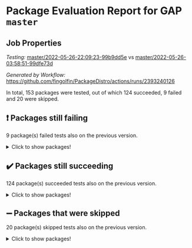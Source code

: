 # Package Evaluation Report for GAP `master`

## Job Properties

*Testing:* [master/2022-05-26-22:09:23-99b9dd5e](https://github.com/fingolfin/PackageDistro/blob/data/reports/master/2022-05-26-22:09:23-99b9dd5e) vs [master/2022-05-26-03:58:51-99dfe73d](https://github.com/fingolfin/PackageDistro/blob/data/reports/master/2022-05-26-03:58:51-99dfe73d)

*Generated by Workflow:* https://github.com/fingolfin/PackageDistro/actions/runs/2393240126

In total, 153 packages were tested, out of which 124 succeeded, 9 failed and 20 were skipped.

## :exclamation: Packages still failing

9 package(s) failed tests also on the previous version.
<details><summary>Click to show packages!</summary>

- fining 1.4.1 [(failure)](https://github.com/fingolfin/PackageDistro/runs/6617040600?check_suite_focus=true)
- francy 1.2.4 [(failure)](https://github.com/fingolfin/PackageDistro/runs/6617040971?check_suite_focus=true)
- hap 1.39 [(failure)](https://github.com/fingolfin/PackageDistro/runs/6617041671?check_suite_focus=true)
- normalizinterface 1.3.2 [(failure)](https://github.com/fingolfin/PackageDistro/runs/6617043612?check_suite_focus=true)
- packagemanager 1.2 [(failure)](https://github.com/fingolfin/PackageDistro/runs/6617043873?check_suite_focus=true)
- rcwa 4.6.4 [(failure)](https://github.com/fingolfin/PackageDistro/runs/6617044502?check_suite_focus=true)
- recog 1.3.2 [(failure)](https://github.com/fingolfin/PackageDistro/runs/6617044620?check_suite_focus=true)
- semigroups 4.0.0 [(failure)](https://github.com/fingolfin/PackageDistro/runs/6617044954?check_suite_focus=true)
- ugaly 4.0.2 [(failure)](https://github.com/fingolfin/PackageDistro/runs/6617046165?check_suite_focus=true)
</details>

## :heavy_check_mark: Packages still succeeding

124 package(s) succeeded tests also on the previous version.
<details><summary>Click to show packages!</summary>

- ace 5.4 [(success)](https://github.com/fingolfin/PackageDistro/runs/6617037747?check_suite_focus=true)
- aclib 1.3.2 [(success)](https://github.com/fingolfin/PackageDistro/runs/6617037800?check_suite_focus=true)
- agt 0.2 [(success)](https://github.com/fingolfin/PackageDistro/runs/6617037848?check_suite_focus=true)
- alnuth 3.2.1 [(success)](https://github.com/fingolfin/PackageDistro/runs/6617037923?check_suite_focus=true)
- anupq 3.2.6 [(success)](https://github.com/fingolfin/PackageDistro/runs/6617037983?check_suite_focus=true)
- atlasrep 2.1.2 [(success)](https://github.com/fingolfin/PackageDistro/runs/6617038044?check_suite_focus=true)
- autodoc 2022.03.10 [(success)](https://github.com/fingolfin/PackageDistro/runs/6617038121?check_suite_focus=true)
- automata 1.15 [(success)](https://github.com/fingolfin/PackageDistro/runs/6617038200?check_suite_focus=true)
- automgrp 1.3.2 [(success)](https://github.com/fingolfin/PackageDistro/runs/6617038269?check_suite_focus=true)
- autpgrp 1.10.2 [(success)](https://github.com/fingolfin/PackageDistro/runs/6617038336?check_suite_focus=true)
- cap 2022.05-08 [(success)](https://github.com/fingolfin/PackageDistro/runs/6617038432?check_suite_focus=true)
- caratinterface 2.3.3 [(success)](https://github.com/fingolfin/PackageDistro/runs/6617038520?check_suite_focus=true)
- cddinterface 2020.06.24 [(success)](https://github.com/fingolfin/PackageDistro/runs/6617038588?check_suite_focus=true)
- circle 1.6.5 [(success)](https://github.com/fingolfin/PackageDistro/runs/6617038720?check_suite_focus=true)
- classicpres 1.22 [(success)](https://github.com/fingolfin/PackageDistro/runs/6617038789?check_suite_focus=true)
- cohomolo 1.6.10 [(success)](https://github.com/fingolfin/PackageDistro/runs/6617038862?check_suite_focus=true)
- congruence 1.2.4 [(success)](https://github.com/fingolfin/PackageDistro/runs/6617038924?check_suite_focus=true)
- corelg 1.56 [(success)](https://github.com/fingolfin/PackageDistro/runs/6617039011?check_suite_focus=true)
- crime 1.6 [(success)](https://github.com/fingolfin/PackageDistro/runs/6617039078?check_suite_focus=true)
- crisp 1.4.5 [(success)](https://github.com/fingolfin/PackageDistro/runs/6617039155?check_suite_focus=true)
- crypting 0.10 [(success)](https://github.com/fingolfin/PackageDistro/runs/6617039252?check_suite_focus=true)
- cryst 4.1.24 [(success)](https://github.com/fingolfin/PackageDistro/runs/6617039314?check_suite_focus=true)
- crystcat 1.1.9 [(success)](https://github.com/fingolfin/PackageDistro/runs/6617039407?check_suite_focus=true)
- ctbllib 1.3.4 [(success)](https://github.com/fingolfin/PackageDistro/runs/6617039472?check_suite_focus=true)
- cubefree 1.19 [(success)](https://github.com/fingolfin/PackageDistro/runs/6617039533?check_suite_focus=true)
- curlinterface 2.2.2 [(success)](https://github.com/fingolfin/PackageDistro/runs/6617039607?check_suite_focus=true)
- cvec 2.7.5 [(success)](https://github.com/fingolfin/PackageDistro/runs/6617039677?check_suite_focus=true)
- datastructures 0.2.7 [(success)](https://github.com/fingolfin/PackageDistro/runs/6617039755?check_suite_focus=true)
- deepthought 1.0.5 [(success)](https://github.com/fingolfin/PackageDistro/runs/6617039830?check_suite_focus=true)
- design 1.7 [(success)](https://github.com/fingolfin/PackageDistro/runs/6617039925?check_suite_focus=true)
- difsets 2.3.1 [(success)](https://github.com/fingolfin/PackageDistro/runs/6617040013?check_suite_focus=true)
- digraphs 1.5.3 [(success)](https://github.com/fingolfin/PackageDistro/runs/6617040084?check_suite_focus=true)
- edim 1.3.5 [(success)](https://github.com/fingolfin/PackageDistro/runs/6617040157?check_suite_focus=true)
- example 4.3.1 [(success)](https://github.com/fingolfin/PackageDistro/runs/6617040227?check_suite_focus=true)
- factint 1.6.3 [(success)](https://github.com/fingolfin/PackageDistro/runs/6617040329?check_suite_focus=true)
- ferret 1.0.7 [(success)](https://github.com/fingolfin/PackageDistro/runs/6617040426?check_suite_focus=true)
- fga 1.4.0 [(success)](https://github.com/fingolfin/PackageDistro/runs/6617040524?check_suite_focus=true)
- float 1.0.3 [(success)](https://github.com/fingolfin/PackageDistro/runs/6617040675?check_suite_focus=true)
- format 1.4.3 [(success)](https://github.com/fingolfin/PackageDistro/runs/6617040740?check_suite_focus=true)
- forms 1.2.7 [(success)](https://github.com/fingolfin/PackageDistro/runs/6617040798?check_suite_focus=true)
- fplsa 1.2.5 [(success)](https://github.com/fingolfin/PackageDistro/runs/6617040843?check_suite_focus=true)
- fr 2.4.8 [(success)](https://github.com/fingolfin/PackageDistro/runs/6617040895?check_suite_focus=true)
- fwtree 1.3 [(success)](https://github.com/fingolfin/PackageDistro/runs/6617041023?check_suite_focus=true)
- gbnp 1.0.5 [(success)](https://github.com/fingolfin/PackageDistro/runs/6617041094?check_suite_focus=true)
- generalizedmorphismsforcap 2022.05-01 [(success)](https://github.com/fingolfin/PackageDistro/runs/6617041148?check_suite_focus=true)
- genss 1.6.6 [(success)](https://github.com/fingolfin/PackageDistro/runs/6617041230?check_suite_focus=true)
- gradedringforhomalg 2022.03-01 [(success)](https://github.com/fingolfin/PackageDistro/runs/6617041285?check_suite_focus=true)
- grape 4.8.5 [(success)](https://github.com/fingolfin/PackageDistro/runs/6617041350?check_suite_focus=true)
- groupoids 1.69 [(success)](https://github.com/fingolfin/PackageDistro/runs/6617041441?check_suite_focus=true)
- grpconst 2.6.2 [(success)](https://github.com/fingolfin/PackageDistro/runs/6617041522?check_suite_focus=true)
- guarana 0.96.3 [(success)](https://github.com/fingolfin/PackageDistro/runs/6617041577?check_suite_focus=true)
- guava 3.16 [(success)](https://github.com/fingolfin/PackageDistro/runs/6617041626?check_suite_focus=true)
- hapcryst 0.1.14 [(success)](https://github.com/fingolfin/PackageDistro/runs/6617041735?check_suite_focus=true)
- hecke 1.5.3 [(success)](https://github.com/fingolfin/PackageDistro/runs/6617041793?check_suite_focus=true)
- help 3.5 [(success)](https://github.com/fingolfin/PackageDistro/runs/6617041854?check_suite_focus=true)
- idrel 2.43 [(success)](https://github.com/fingolfin/PackageDistro/runs/6617041914?check_suite_focus=true)
- images 1.3.1 [(success)](https://github.com/fingolfin/PackageDistro/runs/6617042017?check_suite_focus=true)
- intpic 0.2.4 [(success)](https://github.com/fingolfin/PackageDistro/runs/6617042071?check_suite_focus=true)
- io 4.7.2 [(success)](https://github.com/fingolfin/PackageDistro/runs/6617042121?check_suite_focus=true)
- irredsol 1.4.3 [(success)](https://github.com/fingolfin/PackageDistro/runs/6617042175?check_suite_focus=true)
- json 2.1.0 [(success)](https://github.com/fingolfin/PackageDistro/runs/6617042230?check_suite_focus=true)
- jupyterkernel 1.4.1 [(success)](https://github.com/fingolfin/PackageDistro/runs/6617042306?check_suite_focus=true)
- jupyterviz 1.5.1 [(success)](https://github.com/fingolfin/PackageDistro/runs/6617042397?check_suite_focus=true)
- kan 1.34 [(success)](https://github.com/fingolfin/PackageDistro/runs/6617042462?check_suite_focus=true)
- kbmag 1.5.9 [(success)](https://github.com/fingolfin/PackageDistro/runs/6617042529?check_suite_focus=true)
- laguna 3.9.5 [(success)](https://github.com/fingolfin/PackageDistro/runs/6617042595?check_suite_focus=true)
- liealgdb 2.2.1 [(success)](https://github.com/fingolfin/PackageDistro/runs/6617042661?check_suite_focus=true)
- liepring 2.6 [(success)](https://github.com/fingolfin/PackageDistro/runs/6617042715?check_suite_focus=true)
- liering 2.4.2 [(success)](https://github.com/fingolfin/PackageDistro/runs/6617042781?check_suite_focus=true)
- linearalgebraforcap 2022.05-04 [(success)](https://github.com/fingolfin/PackageDistro/runs/6617042850?check_suite_focus=true)
- loops 3.4.1 [(success)](https://github.com/fingolfin/PackageDistro/runs/6617042907?check_suite_focus=true)
- lpres 1.0.3 [(success)](https://github.com/fingolfin/PackageDistro/runs/6617042980?check_suite_focus=true)
- majoranaalgebras 1.4 [(success)](https://github.com/fingolfin/PackageDistro/runs/6617043035?check_suite_focus=true)
- mapclass 1.4.5 [(success)](https://github.com/fingolfin/PackageDistro/runs/6617043102?check_suite_focus=true)
- matgrp 0.64 [(success)](https://github.com/fingolfin/PackageDistro/runs/6617043163?check_suite_focus=true)
- modisom 2.5.2 [(success)](https://github.com/fingolfin/PackageDistro/runs/6617043223?check_suite_focus=true)
- modulepresentationsforcap 2022.05-03 [(success)](https://github.com/fingolfin/PackageDistro/runs/6617043328?check_suite_focus=true)
- monoidalcategories 2022.05-05 [(success)](https://github.com/fingolfin/PackageDistro/runs/6617043392?check_suite_focus=true)
- nconvex 2020.11-04 [(success)](https://github.com/fingolfin/PackageDistro/runs/6617043450?check_suite_focus=true)
- nilmat 1.4.1 [(success)](https://github.com/fingolfin/PackageDistro/runs/6617043523?check_suite_focus=true)
- nock 1.5 [(success)](https://github.com/fingolfin/PackageDistro/runs/6617043566?check_suite_focus=true)
- nq 2.5.8 [(success)](https://github.com/fingolfin/PackageDistro/runs/6617043662?check_suite_focus=true)
- numericalsgps 1.3.0 [(success)](https://github.com/fingolfin/PackageDistro/runs/6617043703?check_suite_focus=true)
- openmath 11.5.1 [(success)](https://github.com/fingolfin/PackageDistro/runs/6617043747?check_suite_focus=true)
- orb 4.8.4 [(success)](https://github.com/fingolfin/PackageDistro/runs/6617043804?check_suite_focus=true)
- patternclass 2.4.2 [(success)](https://github.com/fingolfin/PackageDistro/runs/6617043924?check_suite_focus=true)
- permut 2.0.4 [(success)](https://github.com/fingolfin/PackageDistro/runs/6617043988?check_suite_focus=true)
- polenta 1.3.10 [(success)](https://github.com/fingolfin/PackageDistro/runs/6617044058?check_suite_focus=true)
- polymaking 0.8.6 [(success)](https://github.com/fingolfin/PackageDistro/runs/6617044138?check_suite_focus=true)
- primgrp 3.4.2 [(success)](https://github.com/fingolfin/PackageDistro/runs/6617044219?check_suite_focus=true)
- profiling 2.5.0 [(success)](https://github.com/fingolfin/PackageDistro/runs/6617044294?check_suite_focus=true)
- qpa 1.33 [(success)](https://github.com/fingolfin/PackageDistro/runs/6617044349?check_suite_focus=true)
- quagroup 1.8.3 [(success)](https://github.com/fingolfin/PackageDistro/runs/6617044394?check_suite_focus=true)
- radiroot 2.9 [(success)](https://github.com/fingolfin/PackageDistro/runs/6617044457?check_suite_focus=true)
- rds 1.8 [(success)](https://github.com/fingolfin/PackageDistro/runs/6617044558?check_suite_focus=true)
- repndecomp 1.2.1 [(success)](https://github.com/fingolfin/PackageDistro/runs/6617044685?check_suite_focus=true)
- repsn 3.1.0 [(success)](https://github.com/fingolfin/PackageDistro/runs/6617044751?check_suite_focus=true)
- resclasses 4.7.2 [(success)](https://github.com/fingolfin/PackageDistro/runs/6617044824?check_suite_focus=true)
- scscp 2.3.1 [(success)](https://github.com/fingolfin/PackageDistro/runs/6617044893?check_suite_focus=true)
- sglppow 2.2 [(success)](https://github.com/fingolfin/PackageDistro/runs/6617045032?check_suite_focus=true)
- sgpviz 0.999.5 [(success)](https://github.com/fingolfin/PackageDistro/runs/6617045089?check_suite_focus=true)
- simpcomp 2.1.14 [(success)](https://github.com/fingolfin/PackageDistro/runs/6617045159?check_suite_focus=true)
- singular 2020.12.18 [(success)](https://github.com/fingolfin/PackageDistro/runs/6617045222?check_suite_focus=true)
- sla 1.5.3 [(success)](https://github.com/fingolfin/PackageDistro/runs/6617045291?check_suite_focus=true)
- smallgrp 1.5 [(success)](https://github.com/fingolfin/PackageDistro/runs/6617045371?check_suite_focus=true)
- smallsemi 0.6.13 [(success)](https://github.com/fingolfin/PackageDistro/runs/6617045444?check_suite_focus=true)
- sonata 2.9.4 [(success)](https://github.com/fingolfin/PackageDistro/runs/6617045545?check_suite_focus=true)
- sophus 1.25 [(success)](https://github.com/fingolfin/PackageDistro/runs/6617045627?check_suite_focus=true)
- spinsym 1.5.2 [(success)](https://github.com/fingolfin/PackageDistro/runs/6617045725?check_suite_focus=true)
- symbcompcc 1.3.2 [(success)](https://github.com/fingolfin/PackageDistro/runs/6617045794?check_suite_focus=true)
- thelma 1.3 [(success)](https://github.com/fingolfin/PackageDistro/runs/6617045875?check_suite_focus=true)
- tomlib 1.2.9 [(success)](https://github.com/fingolfin/PackageDistro/runs/6617045962?check_suite_focus=true)
- toric 1.9.5 [(success)](https://github.com/fingolfin/PackageDistro/runs/6617046048?check_suite_focus=true)
- transgrp 3.6.2 [(success)](https://github.com/fingolfin/PackageDistro/runs/6617046117?check_suite_focus=true)
- unipot 1.5 [(success)](https://github.com/fingolfin/PackageDistro/runs/6617046234?check_suite_focus=true)
- unitlib 4.1.0 [(success)](https://github.com/fingolfin/PackageDistro/runs/6617046284?check_suite_focus=true)
- utils 0.72 [(success)](https://github.com/fingolfin/PackageDistro/runs/6617046331?check_suite_focus=true)
- uuid 0.7 [(success)](https://github.com/fingolfin/PackageDistro/runs/6617046401?check_suite_focus=true)
- walrus 0.9991 [(success)](https://github.com/fingolfin/PackageDistro/runs/6617046449?check_suite_focus=true)
- wedderga 4.10.2 [(success)](https://github.com/fingolfin/PackageDistro/runs/6617046508?check_suite_focus=true)
- xmod 2.88 [(success)](https://github.com/fingolfin/PackageDistro/runs/6617046567?check_suite_focus=true)
- xmodalg 1.22 [(success)](https://github.com/fingolfin/PackageDistro/runs/6617046618?check_suite_focus=true)
- yangbaxter 0.10.0 [(success)](https://github.com/fingolfin/PackageDistro/runs/6617046656?check_suite_focus=true)
- zeromqinterface 0.13 [(success)](https://github.com/fingolfin/PackageDistro/runs/6617046721?check_suite_focus=true)
</details>

## :heavy_minus_sign: Packages that were skipped

20 package(s) skipped tests also on the previous version.
<details><summary>Click to show packages!</summary>

- 4ti2interface 2022.03-01 [(skipped)](https://github.com/fingolfin/PackageDistro/runs/6616920865?check_suite_focus=true)
- browse 1.8.14 [(skipped)](https://github.com/fingolfin/PackageDistro/runs/6616920865?check_suite_focus=true)
- examplesforhomalg 2022.03-01 [(skipped)](https://github.com/fingolfin/PackageDistro/runs/6616920865?check_suite_focus=true)
- gapdoc 1.6.5 [(skipped)](https://github.com/fingolfin/PackageDistro/runs/6616920865?check_suite_focus=true)
- gauss 2022.03-01 [(skipped)](https://github.com/fingolfin/PackageDistro/runs/6616920865?check_suite_focus=true)
- gaussforhomalg 2022.03-01 [(skipped)](https://github.com/fingolfin/PackageDistro/runs/6616920865?check_suite_focus=true)
- gradedmodules 2022.03-01 [(skipped)](https://github.com/fingolfin/PackageDistro/runs/6616920865?check_suite_focus=true)
- homalg 2022.03-01 [(skipped)](https://github.com/fingolfin/PackageDistro/runs/6616920865?check_suite_focus=true)
- homalgtocas 2022.03-01 [(skipped)](https://github.com/fingolfin/PackageDistro/runs/6616920865?check_suite_focus=true)
- io_forhomalg 2022.03-01 [(skipped)](https://github.com/fingolfin/PackageDistro/runs/6616920865?check_suite_focus=true)
- itc 1.5.1 [(skipped)](https://github.com/fingolfin/PackageDistro/runs/6616920865?check_suite_focus=true)
- localizeringforhomalg 2022.03-01 [(skipped)](https://github.com/fingolfin/PackageDistro/runs/6616920865?check_suite_focus=true)
- matricesforhomalg 2022.04-01 [(skipped)](https://github.com/fingolfin/PackageDistro/runs/6616920865?check_suite_focus=true)
- modules 2022.03-01 [(skipped)](https://github.com/fingolfin/PackageDistro/runs/6616920865?check_suite_focus=true)
- polycyclic 2.16 [(skipped)](https://github.com/fingolfin/PackageDistro/runs/6616920865?check_suite_focus=true)
- ringsforhomalg 2022.04-01 [(skipped)](https://github.com/fingolfin/PackageDistro/runs/6616920865?check_suite_focus=true)
- sco 2022.03-01 [(skipped)](https://github.com/fingolfin/PackageDistro/runs/6616920865?check_suite_focus=true)
- toolsforhomalg 2022.05-01 [(skipped)](https://github.com/fingolfin/PackageDistro/runs/6616920865?check_suite_focus=true)
- toricvarieties 2022.03.23 [(skipped)](https://github.com/fingolfin/PackageDistro/runs/6616920865?check_suite_focus=true)
- xgap 4.31 [(skipped)](https://github.com/fingolfin/PackageDistro/runs/6616920865?check_suite_focus=true)
</details>

